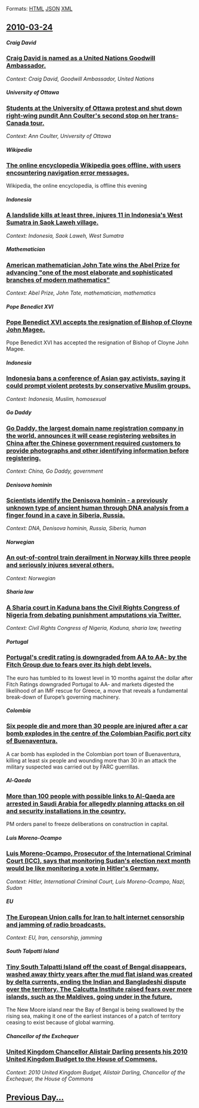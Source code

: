 
Formats: [HTML](2010/03/24/index.html)  [JSON](2010/03/24/index.json)  [XML](2010/03/24/index.xml)  

## [2010-03-24](/news/2010/03/24/index.md)

##### Craig David
### [Craig David is named as a United Nations Goodwill Ambassador. ](/news/2010/03/24/craig-david-is-named-as-a-united-nations-goodwill-ambassador.md)
_Context: Craig David, Goodwill Ambassador, United Nations_

##### University of Ottawa
### [Students at the University of Ottawa protest and shut down right-wing pundit Ann Coulter's second stop on her trans-Canada tour. ](/news/2010/03/24/students-at-the-university-of-ottawa-protest-and-shut-down-right-wing-pundit-ann-coulter-s-second-stop-on-her-trans-canada-tour.md)
_Context: Ann Coulter, University of Ottawa_

##### Wikipedia
### [The online encyclopedia Wikipedia goes offline, with users encountering navigation error messages. ](/news/2010/03/24/the-online-encyclopedia-wikipedia-goes-offline-with-users-encountering-navigation-error-messages.md)
Wikipedia, the online encyclopedia, is offline this evening

##### Indonesia
### [A landslide kills at least three, injures 11 in Indonesia's West Sumatra in Saok Laweh village. ](/news/2010/03/24/a-landslide-kills-at-least-three-injures-11-in-indonesia-s-west-sumatra-in-saok-laweh-village.md)
_Context: Indonesia, Saok Laweh, West Sumatra_

##### Mathematician
### [American mathematician John Tate wins the Abel Prize for advancing "one of the most elaborate and sophisticated branches of modern mathematics" ](/news/2010/03/24/american-mathematician-john-tate-wins-the-abel-prize-for-advancing-one-of-the-most-elaborate-and-sophisticated-branches-of-modern-mathemati.md)
_Context: Abel Prize, John Tate, mathematician, mathematics_

##### Pope Benedict XVI
### [Pope Benedict XVI accepts the resignation of Bishop of Cloyne John Magee. ](/news/2010/03/24/pope-benedict-xvi-accepts-the-resignation-of-bishop-of-cloyne-john-magee.md)
Pope Benedict XVI has accepted the resignation of Bishop of Cloyne John Magee.

##### Indonesia
### [Indonesia bans a conference of Asian gay activists, saying it could prompt violent protests by conservative Muslim groups. ](/news/2010/03/24/indonesia-bans-a-conference-of-asian-gay-activists-saying-it-could-prompt-violent-protests-by-conservative-muslim-groups.md)
_Context: Indonesia, Muslim, homosexual_

##### Go Daddy
### [Go Daddy, the largest domain name registration company in the world, announces it will cease registering websites in China after the Chinese government required customers to provide photographs and other identifying information before registering. ](/news/2010/03/24/go-daddy-the-largest-domain-name-registration-company-in-the-world-announces-it-will-cease-registering-websites-in-china-after-the-chinese.md)
_Context: China, Go Daddy, government_

##### Denisova hominin
### [Scientists identify the Denisova hominin - a previously unknown type of ancient human through DNA analysis from a finger found in a cave in Siberia, Russia. ](/news/2010/03/24/scientists-identify-the-denisova-hominin-a-previously-unknown-type-of-ancient-human-through-dna-analysis-from-a-finger-found-in-a-cave-in.md)
_Context: DNA, Denisova hominin, Russia, Siberia, human_

##### Norwegian
### [An out-of-control train derailment in Norway kills three people and seriously injures several others. ](/news/2010/03/24/an-out-of-control-train-derailment-in-norway-kills-three-people-and-seriously-injures-several-others.md)
_Context: Norwegian_

##### Sharia law
### [A Sharia court in Kaduna bans the Civil Rights Congress of Nigeria from debating punishment amputations via Twitter. ](/news/2010/03/24/a-sharia-court-in-kaduna-bans-the-civil-rights-congress-of-nigeria-from-debating-punishment-amputations-via-twitter.md)
_Context: Civil Rights Congress of Nigeria, Kaduna, sharia law, tweeting_

##### Portugal
### [Portugal's credit rating is downgraded from AA to AA- by the Fitch Group due to fears over its high debt levels. ](/news/2010/03/24/portugal-s-credit-rating-is-downgraded-from-aa-to-aa-by-the-fitch-group-due-to-fears-over-its-high-debt-levels.md)
The euro has tumbled to its lowest level in 10 months against the dollar after Fitch Ratings downgraded Portugal to AA- and markets digested the likelihood of an IMF rescue for Greece, a move that reveals a fundamental break-down of Europe&rsquo;s governing machinery.

##### Colombia
### [Six people die and more than 30 people are injured after a car bomb explodes in the centre of the Colombian Pacific port city of Buenaventura. ](/news/2010/03/24/six-people-die-and-more-than-30-people-are-injured-after-a-car-bomb-explodes-in-the-centre-of-the-colombian-pacific-port-city-of-buenaventur.md)
A car bomb has exploded in the Colombian port town of Buenaventura, killing at least six people and wounding more than 30 in an attack the military suspected was carried out by FARC guerrillas.

##### Al-Qaeda
### [More than 100 people with possible links to Al-Qaeda are arrested in Saudi Arabia for allegedly planning attacks on oil and security installations in the country. ](/news/2010/03/24/more-than-100-people-with-possible-links-to-al-qaeda-are-arrested-in-saudi-arabia-for-allegedly-planning-attacks-on-oil-and-security-install.md)
PM orders panel to freeze deliberations on construction in capital.

##### Luis Moreno-Ocampo
### [Luis Moreno-Ocampo, Prosecutor of the International Criminal Court (ICC), says that monitoring Sudan's election next month would be like monitoring a vote in Hitler's Germany. ](/news/2010/03/24/luis-moreno-ocampo-prosecutor-of-the-international-criminal-court-icc-says-that-monitoring-sudan-s-election-next-month-would-be-like-mon.md)
_Context: Hitler, International Criminal Court, Luis Moreno-Ocampo, Nazi, Sudan_

##### EU
### [The European Union calls for Iran to halt internet censorship and jamming of radio broadcasts. ](/news/2010/03/24/the-european-union-calls-for-iran-to-halt-internet-censorship-and-jamming-of-radio-broadcasts.md)
_Context: EU, Iran, censorship, jamming_

##### South Talpatti Island
### [Tiny South Talpatti Island off the coast of Bengal disappears, washed away thirty years after the mud flat island was created by delta currents, ending the Indian and Bangladeshi dispute over the territory. The Calcutta Institute raised fears over more islands, such as the Maldives, going under in the future. ](/news/2010/03/24/tiny-south-talpatti-island-off-the-coast-of-bengal-disappears-washed-away-thirty-years-after-the-mud-flat-island-was-created-by-delta-curre.md)
The New Moore island near the Bay of Bengal is being swallowed by the rising sea, making it one of the earliest instances of a patch of territory ceasing to exist because of global warming.

##### Chancellor of the Exchequer
### [United Kingdom Chancellor Alistair Darling presents his 2010 United Kingdom Budget to the House of Commons.](/news/2010/03/24/united-kingdom-chancellor-alistair-darling-presents-his-2010-united-kingdom-budget-to-the-house-of-commons.md)
_Context: 2010 United Kingdom Budget, Alistair Darling, Chancellor of the Exchequer, the House of Commons_

## [Previous Day...](/news/2010/03/23/index.md)


